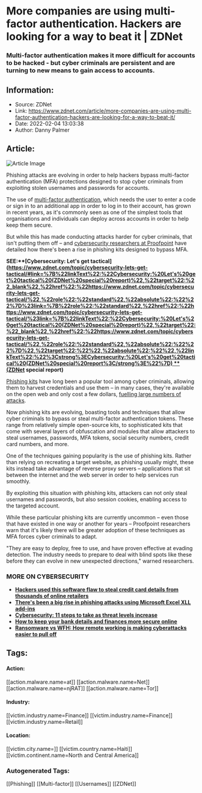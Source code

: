 # More companies are using multi-factor authentication. Hackers are looking for a way to beat it | ZDNet
### Multi-factor authentication makes it more difficult for accounts to be hacked - but cyber criminals are persistent and are turning to new means to gain access to accounts.

## Information:
+ Source: ZDNet
+ Link: https://www.zdnet.com/article/more-companies-are-using-multi-factor-authentication-hackers-are-looking-for-a-way-to-beat-it/
+ Date: 2022-02-04 13:03:38
+ Author: Danny Palmer


## Article:
![Article Image](https://www.zdnet.com/a/img/resize/9bea364dc597a6c9b34ae0007a39e70a9e278c1a/2022/02/04/a16288de-8147-4fdd-ac19-2c3948a16c96/getty-laptop-and-multi-factor-authentication.jpg?width=770&height=578&fit=crop&auto=webp)

Phishing attacks are evolving in order to help hackers bypass multi-factor authentication (MFA) protections designed to stop cyber criminals from exploiting stolen usernames and passwords for accounts.

The use of [multi-factor authentication](https://www.zdnet.com/article/multi-factor-authentication-use-it-for-all-the-people-that-access-your-network-all-the-time/), which needs the user to enter a code or sign in to an additional app in order to log in to their account, has grown in recent years, as it's commonly seen as one of the simplest tools that organisations and individuals can deploy across accounts in order to help keep them secure.


But while this has made conducting attacks harder for cyber criminals, that isn't putting them off – and [cybersecurity researchers at Proofpoint](https://www.proofpoint.com/us/blog/threat-insight/mfa-psa-oh-my) have detailed how there's been a rise in phishing kits designed to bypass MFA.

****SEE:**[**Cybersecurity: Let's get tactical**](https://www.zdnet.com/topic/cybersecurity-lets-get-tactical/#link=%7B%22linkText%22:%22Cybersecurity:%20Let's%20get%20tactical%20(ZDNet%20special%20report)%22,%22target%22:%22_blank%22,%22href%22:%22https://www.zdnet.com/topic/cybersecurity-lets-get-tactical/%22,%22role%22:%22standard%22,%22absolute%22:%22%22%7D%23link=%7B%22role%22:%22standard%22,%22href%22:%22https://www.zdnet.com/topic/cybersecurity-lets-get-tactical/%23link=%7B%22linkText%22:%22Cybersecurity:%20Let's%20get%20tactical%20(ZDNet%20special%20report)%22,%22target%22:%22_blank%22,%22href%22:%22https://www.zdnet.com/topic/cybersecurity-lets-get-tactical/%22,%22role%22:%22standard%22,%22absolute%22:%22%22%7D%22,%22target%22:%22%22,%22absolute%22:%22%22,%22linkText%22:%22%3Cstrong%3ECybersecurity:%20Let's%20get%20tactical%20(ZDNet%20special%20report%3C/strong%3E%22%7D) **(ZDNet special report)****

[Phishing kits](https://www.zdnet.com/article/what-is-phishing-how-to-protect-yourself-from-scam-emails-and-more/) have long been a popular tool among cyber criminals, allowing them to harvest credentials and use them – in many cases, they're available on the open web and only cost a few dollars, [fuelling large numbers of attacks](https://www.zdnet.com/article/this-phishing-as-a-service-operation-is-responsible-for-many-attacks-against-businesses-says-microsoft/).

Now phishing kits are evolving, boasting tools and techniques that allow cyber criminals to bypass or steal multi-factor authentication tokens. These range from relatively simple open-source kits, to sophisticated kits that come with several layers of obfuscation and modules that allow attackers to steal usernames, passwords, MFA tokens, social security numbers, credit card numbers, and more.

One of the techniques gaining popularity is the use of phishing kits. Rather than relying on recreating a target website, as phishing usually might, these kits instead take advantage of reverse proxy servers – applications that sit between the internet and the web server in order to help services run smoothly. 






By exploiting this situation with phishing kits, attackers can not only steal usernames and passwords, but also session cookies, enabling access to the targeted account.

While these particular phishing kits are currently uncommon – even those that have existed in one way or another for years – Proofpoint researchers warn that it's likely there will be greater adoption of these techniques as MFA forces cyber criminals to adapt.

"They are easy to deploy, free to use, and have proven effective at evading detection. The industry needs to prepare to deal with blind spots like these before they can evolve in new unexpected directions," warned researchers.

### **MORE ON CYBERSECURITY**

* [**Hackers used this software flaw to steal credit card details from thousands of online retailers**](https://www.zdnet.com/article/hackers-targeted-thousands-of-online-retailers-to-steal-credit-card-details/)
* [**There's been a big rise in phishing attacks using Microsoft Excel XLL add-ins**](https://www.zdnet.com/article/theres-been-a-big-rise-in-phishing-attacks-using-microsoft-excel-xll-add-ins/)
* [**Cybersecurity: 11 steps to take as threat levels increase**](https://www.zdnet.com/article/cybersecurity-11-steps-to-take-as-threat-levels-increase/)
* [**How to keep your bank details and finances more secure online**](https://www.zdnet.com/article/how-to-keep-your-bank-details-and-finances-more-secure-online/)
* [**Ransomware vs WFH: How remote working is making cyberattacks easier to pull off**](https://www.zdnet.com/article/ransomware-vs-wfh-how-remote-working-is-making-cyberattacks-easier-to-pull-off/)





## Tags:

#### Action:
[[action.malware.name=at]] [[action.malware.name=Net]] [[action.malware.name=njRAT]] [[action.malware.name=Tor]]

#### Industry:
[[victim.industry.name=Finance]] [[victim.industry.name=Finance]] [[victim.industry.name=Retail]]

#### Location:
[[victim.city.name=]] [[victim.country.name=Haiti]] [[victim.continent.name=North and Central America]]

### Autogenerated Tags:
[[Phishing]] [[Multi-factor]] [[Usernames]] [[ZDNet]]

